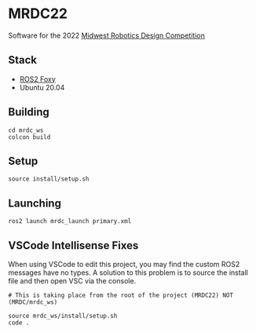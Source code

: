 # MRDC22

Software for the 2022 [Midwest Robotics Design Competition](https://mrdc.ec.illinois.edu/)

## Stack
 - [ROS2 Foxy](https://docs.ros.org/en/foxy/index.html)
 - Ubuntu 20.04

## Building

```shell
cd mrdc_ws
colcon build
```

## Setup

```shell
source install/setup.sh
```

## Launching

```shell
ros2 launch mrdc_launch primary.xml
```

## VSCode Intellisense Fixes

When using VSCode to edit this project, you may find the custom ROS2 messages have no types. A solution to this problem is to source the install file and then open VSC via the console.

```shell
# This is taking place from the root of the project (MRDC22) NOT (MRDC/mrdc_ws)

source mrdc_ws/install/setup.sh
code .
```